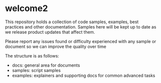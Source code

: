 # welcome2
This repository holds a collection of code samples, examples, best practices and other documentation. Samples here will be kept up to date as we release product updates that affect them.

Please report any issues found or difficulty experienced with any sample or document so we can improve the quality over time

The structure is as follows:
- docs: general area for documents
- samples: script samples
- examples: explainers and supporting docs for common advanced tasks